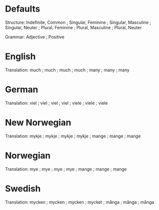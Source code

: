 Defaults
========

Structure: Indefinite, Common ;
           Singular, Feminine ; Singular, Masculine ; Singular, Neuter ;
           Plural, Feminine   ; Plural, Masculine   ; Plural, Neuter

Grammar:   Adjective ; Positive



English
=======

Translation: much ;
             much ; much ; much ;
             many ; many ; many



German
======

Translation: viel  ;
             viel  ; viel  ; viel  ;
             viele ; viele ; viele



New Norwegian
=============

Translation: mykje ;
             mykje ; mykje ; mykje ;
             mange ; mange ; mange



Norwegian
=========

Translation: mye   ;
             mye   ; mye   ; mye   ;
             mange ; mange ; mange



Swedish
=======

Translation: mycken ;
             mycken ; mycken ; mycket ;
             många  ; många  ; många
